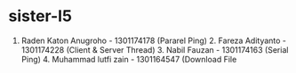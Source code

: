 # sister-l5
 1. Raden Katon Anugroho - 1301174178 (Pararel Ping) 2. Fareza Adityanto - 1301174228 (Client &amp; Server Thread) 3. Nabil Fauzan - 1301174163 (Serial Ping) 4. Muhammad lutfi zain - 1301164547 (Download File
